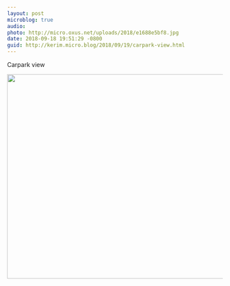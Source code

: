 ```yaml
---
layout: post
microblog: true
audio: 
photo: http://micro.oxus.net/uploads/2018/e1688e5bf8.jpg
date: 2018-09-18 19:51:29 -0800
guid: http://kerim.micro.blog/2018/09/19/carpark-view.html
---
```

Carpark view

<img src="http://micro.oxus.net/uploads/2018/e1688e5bf8.jpg" width="600" height="478" />
